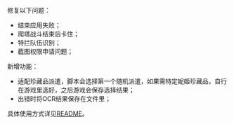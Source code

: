 修复以下问题：

- 结束应用失败；
- 爬塔战斗结束后卡住；
- 特拦队伍识别；
- 截图权限申请问题；

新增功能：

- 适配珍藏品派遣，脚本会选择第一个随机派遣，如果需特定妮姬珍藏品，自行在游戏里选好，之后游戏会保存选择结果；
- 出错时将OCR结果保存在文件里；

具体使用方式详见[README](https://github.com/Zebartin/autoxjs-scripts/blob/master/NIKKE/README.md)。
